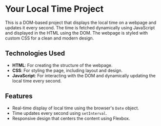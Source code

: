 # Your Local Time Project

This is a DOM-based project that displays the local time on a webpage and updates it every second. The time is fetched dynamically using JavaScript and displayed in the HTML using the DOM. The webpage is styled with custom CSS for a clean and modern design.

## Technologies Used

- **HTML**: For creating the structure of the webpage.
- **CSS**: For styling the page, including layout and design.
- **JavaScript**: For interacting with the DOM and dynamically updating the local time every second.

## Features

- Real-time display of local time using the browser's `Date` object.
- Time updates every second using `setInterval`.
- Responsive design that centers the content using Flexbox.
